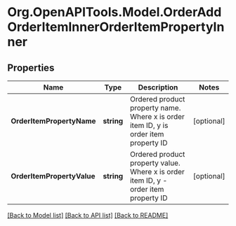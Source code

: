 # Org.OpenAPITools.Model.OrderAddOrderItemInnerOrderItemPropertyInner

## Properties

Name | Type | Description | Notes
------------ | ------------- | ------------- | -------------
**OrderItemPropertyName** | **string** | Ordered product property name. Where x is order item ID, y is order item property ID | [optional] 
**OrderItemPropertyValue** | **string** | Ordered product property value. Where x is order item ID, y - order item property ID | [optional] 

[[Back to Model list]](../README.md#documentation-for-models) [[Back to API list]](../README.md#documentation-for-api-endpoints) [[Back to README]](../README.md)

